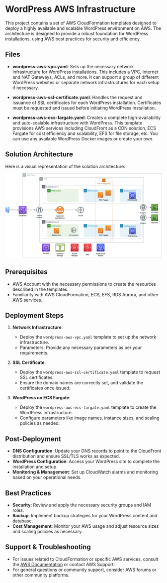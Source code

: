 # WordPress AWS Infrastructure

This project contains a set of AWS CloudFormation templates designed to deploy a highly available and scalable WordPress environment on AWS. The architecture is designed to provide a robust foundation for WordPress installations, using AWS best practices for security and efficiency.

## Files

- **wordpress-aws-vpc.yaml**: Sets up the necessary network infrastructure for WordPress installations. This includes a VPC, Internet and NAT Gateways, ACLs, and more. It can support a group of different WordPress websites or separate network infrastructures for each setup if necessary.

- **wordpress-aws-ssl-certificate.yaml**: Handles the request and issuance of SSL certificates for each WordPress installation. Certificates must be requested and issued before initiating WordPress installation.

- **wordpress-aws-ecs-fargate.yaml**: Creates a complete high-availability and auto-scalable infrastructure with WordPress. This template provisions AWS services including CloudFront as a CDN solution, ECS Fargate for cost efficiency and scalability, EFS for file storage, etc. You can use any available WordPress Docker images or create your own.

## Solution Architecture

Here is a visual representation of the solution architecture: 

![Solution Architecture Diagram](aws-wordpress-solution-architecture.png)

## Prerequisites

- AWS Account with the necessary permissions to create the resources described in the templates.
- Familiarity with AWS CloudFormation, ECS, EFS, RDS Aurora, and other AWS services.

## Deployment Steps

1. **Network Infrastructure**:
    - Deploy the `wordpress-aws-vpc.yaml` template to set up the network infrastructure.
    - Parameters: Provide any necessary parameters as per your requirements.

2. **SSL Certificate**:
    - Deploy the `wordpress-aws-ssl-certificate.yaml` template to request SSL certificates.
    - Ensure the domain names are correctly set, and validate the certificates once issued.

3. **WordPress on ECS Fargate**:
    - Deploy the `wordpress-aws-ecs-fargate.yaml` template to create the WordPress infrastructure.
    - Configure parameters like image names, instance sizes, and scaling policies as needed.

## Post-Deployment

- **DNS Configuration**: Update your DNS records to point to the CloudFront distribution and ensure SSL/TLS works as expected.
- **WordPress Configuration**: Access your WordPress site to complete the installation and setup.
- **Monitoring & Management**: Set up CloudWatch alarms and monitoring based on your operational needs.

## Best Practices

- **Security**: Review and apply the necessary security groups and IAM roles.
- **Backup**: Implement backup strategies for your WordPress content and database.
- **Cost Management**: Monitor your AWS usage and adjust resource sizes and scaling policies as necessary.

## Support & Troubleshooting

- For issues related to CloudFormation or specific AWS services, consult the [AWS Documentation](https://aws.amazon.com/documentation/) or contact AWS Support.
- For general questions or community support, consider AWS forums or other community platforms.
